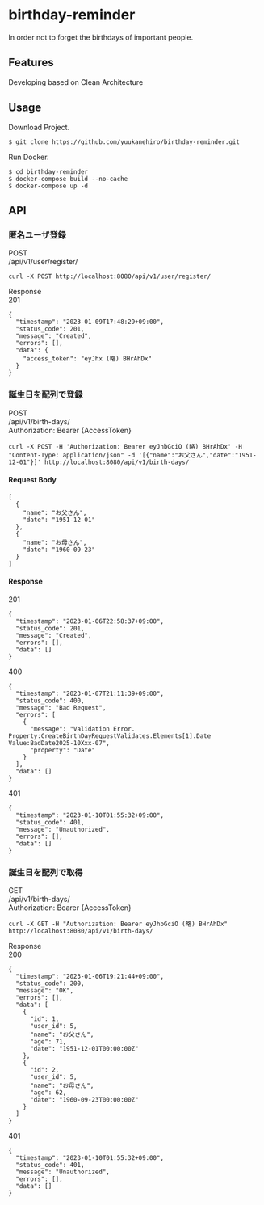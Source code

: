 # birthday-reminder
 In order not to forget the birthdays of important people.

## Features
 Developing based on Clean Architecture
## Usage
 Download Project.
```bash:
$ git clone https://github.com/yuukanehiro/birthday-reminder.git
```
 Run Docker.
```bash:
$ cd birthday-reminder
$ docker-compose build --no-cache
$ docker-compose up -d
```

## API

### 匿名ユーザ登録
POST  
/api/v1/user/register/
```
curl -X POST http://localhost:8080/api/v1/user/register/
```
Response  
201
```
{
  "timestamp": "2023-01-09T17:48:29+09:00",
  "status_code": 201,
  "message": "Created",
  "errors": [],
  "data": {
    "access_token": "eyJhx (略) BHrAhDx"
  }
}
```
### 誕生日を配列で登録
POST  
/api/v1/birth-days/  
Authorization: Bearer {AccessToken}
```
curl -X POST -H 'Authorization: Bearer eyJhbGciO (略) BHrAhDx' -H "Content-Type: application/json" -d '[{"name":"お父さん","date":"1951-12-01"}]' http://localhost:8080/api/v1/birth-days/
```
  
#### Request Body
```json:
[
  {
    "name": "お父さん",
    "date": "1951-12-01"
  },
  {
    "name": "お母さん",
    "date": "1960-09-23"
  }
]
```
#### Response  
201
```json:
{
  "timestamp": "2023-01-06T22:58:37+09:00",
  "status_code": 201,
  "message": "Created",
  "errors": [],
  "data": []
}
```
400
```
{
  "timestamp": "2023-01-07T21:11:39+09:00",
  "status_code": 400,
  "message": "Bad Request",
  "errors": [
    {
      "message": "Validation Error. Property:CreateBirthDayRequestValidates.Elements[1].Date Value:BadDate2025-10Xxx-07",
      "property": "Date"
    }
  ],
  "data": []
}
```
  
401
```
{
  "timestamp": "2023-01-10T01:55:32+09:00",
  "status_code": 401,
  "message": "Unauthorized",
  "errors": [],
  "data": []
}
```
  

### 誕生日を配列で取得
GET  
/api/v1/birth-days/  
Authorization: Bearer {AccessToken}
```
curl -X GET -H "Authorization: Bearer eyJhbGciO (略) BHrAhDx" http://localhost:8080/api/v1/birth-days/
```
Response  
200
```json:
{
  "timestamp": "2023-01-06T19:21:44+09:00",
  "status_code": 200,
  "message": "OK",
  "errors": [],
  "data": [
    {
      "id": 1,
      "user_id": 5,
      "name": "お父さん",
      "age": 71,
      "date": "1951-12-01T00:00:00Z"
    },
    {
      "id": 2,
      "user_id": 5,
      "name": "お母さん",
      "age": 62,
      "date": "1960-09-23T00:00:00Z"
    }
  ]
}
```
  
401
```
{
  "timestamp": "2023-01-10T01:55:32+09:00",
  "status_code": 401,
  "message": "Unauthorized",
  "errors": [],
  "data": []
}
```